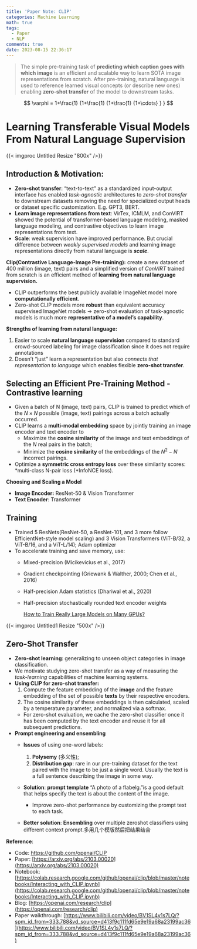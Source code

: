 ```yaml
---
title: 'Paper Note: CLIP'
categories: Machine Learning
math: true
tags:
  - Paper
  - NLP
comments: true
date: 2023-08-15 22:36:17
---
```



> The simple pre-training task of **predicting which caption goes with which image** is an efficient and scalable way to learn SOTA image representations from scratch. After pre-training, natural language is used to reference learned visual concepts (or describe new ones) enabling **zero-shot transfer** of the model to downstream tasks.

<!--more-->

$$
 \varphi = 1+\frac{1} {1+\frac{1} {1+\frac{1} {1+\cdots} } }
$$

# Learning Transferable Visual Models From Natural Language Supervision

{{< imgproc Untitled Resize "800x" />}}

## **Introduction & Motivation:**

- **Zero-shot transfer**: “text-to-text” as a standardized input-output interface has enabled *task-agnostic* architectures to *zero-shot transfer* to downstream datasets removing the need for specialized output heads or dataset specific customization. E.g. GPT3, BERT.
- **Learn image representations from text**: VirTex, ICMLM, and ConVIRT showed the potential of transformer-based language modeling, masked language modeling, and contrastive objectives to learn image representations from text.
- **Scale**: weak supervision have improved performance. But crucial difference between *weakly supervised models* and learning image representations directly from natural language is ***scale***.

**Clip(Contrastive Language-Image Pre-training):** create a new dataset of 400 million (image, text) pairs and a simplified version of *ConVIRT* trained from scratch is an efficient method of **learning from natural language supervision.**

- CLIP outperforms the best publicly available ImageNet model more **computationally efficient**.
- Zero-shot CLIP models more **robust** than equivalent accuracy supervised ImageNet models → zero-shot evaluation of task-agnostic models is much more **representative of a model’s capability**.

**Strengths of learning from natural language:**

1. Easier to scale **natural language supervision** compared to standard crowd-sourced labeling for image classification since it does not require annotations
2. Doesn’t “just” learn a representation but also *connects that representation to language* which enables flexible **zero-shot transfer**.

## **Selecting an Efficient Pre-Training Method - Contrastive learning**

- Given a batch of N (image, text) pairs, CLIP is trained to predict which of the $N\times N$ possible (image, text) pairings across a batch actually occurred.
- CLIP learns a **multi-modal embedding** space by jointly training an image encoder and text encoder to
    - Maximize the **cosine similarity** of the image and text embeddings of the $N$ real pairs in the batch;
    - Minimize the **cosine similarity** of the embeddings of the $N^2 - N$ incorrect pairings.
- Optimize a **symmetric cross entropy loss** over these similarity scores: *multi-class N-pair loss (*InfoNCE loss).

**Choosing and Scaling a Model**

- **Image Encoder:** ResNet-50 & Vision Transformer
- **Text Encoder**: Transformer

## **Training**

- Trained 5 ResNets(ResNet-50, a ResNet-101, and 3 more follow EfficientNet-style model scaling) and 3 Vision Transformers (ViT-B/32, a ViT-B/16, and a ViT-L/14); Adam optimizer
- To accelerate training and save memory, use:
    - Mixed-precision (Micikevicius et al., 2017)
    - Gradient checkpointing (Griewank & Walther, 2000; Chen et al., 2016)
    - Half-precision Adam statistics (Dhariwal et al., 2020)
    - Half-precision stochastically rounded text encoder weights
        
        [How to Train Really Large Models on Many GPUs?](https://lilianweng.github.io/posts/2021-09-25-train-large/)
        
{{< imgproc Untitled1 Resize "500x" />}}


## **Zero-Shot Transfer**

- **Zero-shot learning**: generalizing to unseen object categories in image classification.
- We motivate studying zero-shot transfer as a way of measuring the *task-learning* capabilities of machine learning systems.
- **Using CLIP for zero-shot transfer:**
    1. Compute the feature embedding of the **image** and the feature embedding of the set of possible **texts** by their respective encoders.
    2. The cosine similarity of these embeddings is then calculated, scaled by a temperature parameter, and normalized via a softmax. 
    - For zero-shot evaluation, we cache the zero-shot classifier once it has been computed by the text encoder and reuse it for all subsequent predictions.
- **Prompt engineering and ensembling**
    - **Issues** of using one-word labels:
        1. **Polysemy** (多义性); 
        2. **Distribution gap**: rare in our pre-training dataset for the text paired with the image to be just a single word. Usually the text is a full sentence describing the image in some way. 
    - **Solution**: **prompt template** “A photo of a flabelg.”is a good default that helps specify the text is about the content of the image.
        - Improve zero-shot performance by customizing the prompt text to each task.
    - **Better solution**: **Ensembling** over multiple zeroshot classifiers using different context prompt.多用几个模版然后把结果结合
        
        [](https://github.com/openai/CLIP/blob/main/notebooks/Prompt_Engineering_for_ImageNet.ipynb)
        

**Reference**:

- Code: https://github.com/openai/CLIP
- Paper: [https://arxiv.org/abs/2103.00020](https://arxiv.org/abs/2103.00020)
- Notebook: [https://colab.research.google.com/github/openai/clip/blob/master/notebooks/Interacting_with_CLIP.ipynb](https://colab.research.google.com/github/openai/clip/blob/master/notebooks/Interacting_with_CLIP.ipynb)
- Blog: [https://openai.com/research/clip](https://openai.com/research/clip)
- Paper walkthrough: [https://www.bilibili.com/video/BV1SL4y1s7LQ/?spm_id_from=333.788&vd_source=d413f9c111fd65e9e19a68a23199ac36](https://www.bilibili.com/video/BV1SL4y1s7LQ/?spm_id_from=333.788&vd_source=d413f9c111fd65e9e19a68a23199ac36)